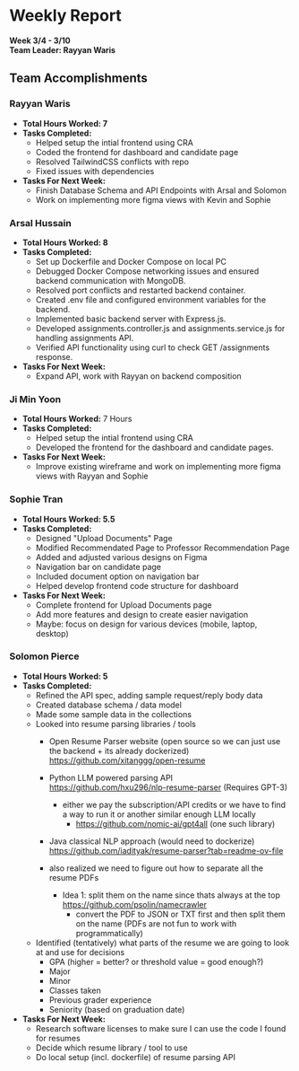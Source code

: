 # Weekly Report  
**Week 3/4 - 3/10**  
**Team Leader: Rayyan Waris**

## Team Accomplishments  
### Rayyan Waris
- **Total Hours Worked: 7**
- **Tasks Completed:**
    - Helped setup the intial frontend using CRA 
    - Coded the frontend for dashboard and candidate page
    - Resolved TailwindCSS conflicts with repo
    - Fixed issues with dependencies
- **Tasks For Next Week:**
    - Finish Database Schema and API Endpoints with Arsal and Solomon
    - Work on implementing more figma views with Kevin and Sophie

### Arsal Hussain
- **Total Hours Worked: 8**
- **Tasks Completed:**
    - Set up Dockerfile and Docker Compose on local PC
    - Debugged Docker Compose networking issues and ensured backend communication with MongoDB.
    - Resolved port conflicts and restarted backend container.
    - Created .env file and configured environment variables for the backend.
    - Implemented basic backend server with Express.js.
    - Developed assignments.controller.js and assignments.service.js for handling assignments API.
    - Verified API functionality using curl to check GET /assignments response.
- **Tasks For Next Week:**
    - Expand API, work with Rayyan on backend composition

### Ji Min Yoon
- **Total Hours Worked:** 7 Hours
- **Tasks Completed:**
  - Helped setup the intial frontend using CRA
  - Developed the frontend for the dashboard and candidate pages.
- **Tasks For Next Week:**
  - Improve existing wireframe and work on implementing more figma views with Rayyan and Sophie

### Sophie Tran
- **Total Hours Worked: 5.5**
- **Tasks Completed:**
    - Designed "Upload Documents" Page
    - Modified Recommendated Page to Professor Recommendation Page
    - Added and adjusted various designs on Figma
    - Navigation bar on candidate page
    - Included document option on navigation bar
    - Helped develop frontend code structure for dashboard
- **Tasks For Next Week:**
    - Complete frontend for Upload Documents page
    - Add more features and design to create easier navigation
    - Maybe: focus on design for various devices (mobile, laptop, desktop)
  
### Solomon Pierce
- **Total Hours Worked: 5**
- **Tasks Completed:**
	- Refined the API spec, adding sample request/reply body data
	- Created database schema / data model
	- Made some sample data in the collections
	- Looked into resume parsing libraries / tools
		- Open Resume Parser website (open source so we can just use the backend + its already dockerized) https://github.com/xitanggg/open-resume 
		- Python LLM powered parsing API https://github.com/hxu296/nlp-resume-parser (Requires GPT-3)
			- either we pay the subscription/API credits or we have to find a way to run it or another similar enough LLM locally
  				- https://github.com/nomic-ai/gpt4all (one such library)
		- Java classical NLP approach (would need to dockerize) https://github.com/iadityak/resume-parser?tab=readme-ov-file 
   
		- also realized we need to figure out how to separate all the resume PDFs
			- Idea 1: split them on the name since thats always at the top https://github.com/psolin/namecrawler 
 				- convert the PDF to JSON or TXT first and then split them on the name (PDFs are not fun to work with programmatically)
	- Identified (tentatively) what parts of the resume we are going to look at and use for decisions
		- GPA (higher = better? or threshold value = good enough?)
		- Major
		- Minor
		- Classes taken
 		- Previous grader experience
  		- Seniority (based on graduation date)
- **Tasks For Next Week:**
	- Research software licenses to make sure I can use the code I found for resumes 
	- Decide which resume library / tool to use
	- Do local setup (incl. dockerfile) of resume parsing API

